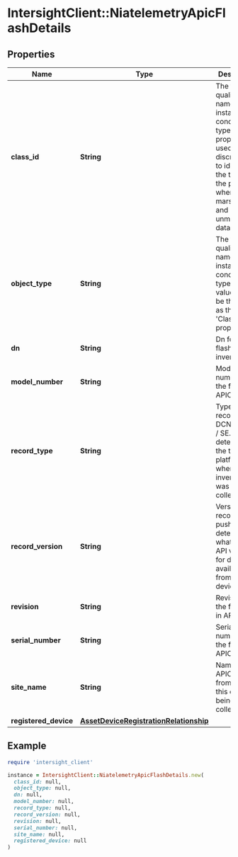 # IntersightClient::NiatelemetryApicFlashDetails

## Properties

| Name | Type | Description | Notes |
| ---- | ---- | ----------- | ----- |
| **class_id** | **String** | The fully-qualified name of the instantiated, concrete type. This property is used as a discriminator to identify the type of the payload when marshaling and unmarshaling data. | [default to &#39;niatelemetry.ApicFlashDetails&#39;] |
| **object_type** | **String** | The fully-qualified name of the instantiated, concrete type. The value should be the same as the &#39;ClassId&#39; property. | [default to &#39;niatelemetry.ApicFlashDetails&#39;] |
| **dn** | **String** | Dn for the flash in the inventory. | [optional] |
| **model_number** | **String** | Model number of the flash in APIC. | [optional] |
| **record_type** | **String** | Type of record DCNM / APIC / SE. This determines the type of platform where inventory was collected. | [optional] |
| **record_version** | **String** | Version of record being pushed. This determines what was the API version for data available from the device. | [optional] |
| **revision** | **String** | Revision of the flash Mo in APIC. | [optional] |
| **serial_number** | **String** | Serial number of the flash in APIC. | [optional] |
| **site_name** | **String** | Name of the APIC site from which this data is being collected. | [optional] |
| **registered_device** | [**AssetDeviceRegistrationRelationship**](AssetDeviceRegistrationRelationship.md) |  | [optional] |

## Example

```ruby
require 'intersight_client'

instance = IntersightClient::NiatelemetryApicFlashDetails.new(
  class_id: null,
  object_type: null,
  dn: null,
  model_number: null,
  record_type: null,
  record_version: null,
  revision: null,
  serial_number: null,
  site_name: null,
  registered_device: null
)
```

